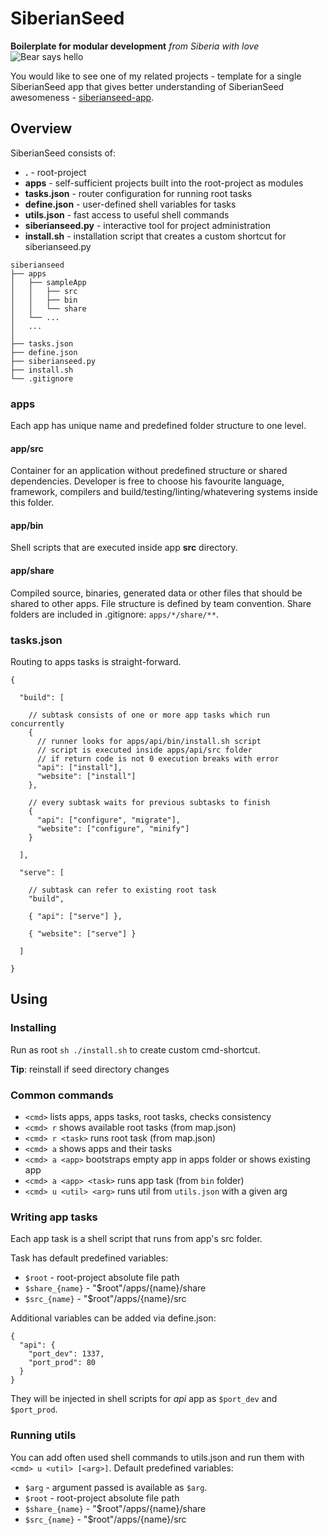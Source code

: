 SiberianSeed
============

**Boilerplate for modular development** *from Siberia with love* ![Bear says hello](https://dl.dropboxusercontent.com/u/45499397/bear_says_hello.jpg)

You would like to see one of my related projects - template for a single SiberianSeed app that gives better understanding of SiberianSeed awesomeness - [siberianseed-app](https://github.com/ilya-khaustov/siberianseed-app).

Overview
--------

SiberianSeed consists of:
  
  * **.** - root-project
  * **apps** - self-sufficient projects built into the root-project as modules
  * **tasks.json** - router configuration for running root tasks
  * **define.json** - user-defined shell variables for tasks
  * **utils.json** - fast access to useful shell commands
  * **siberianseed.py** - interactive tool for project administration
  * **install.sh** - installation script that creates a custom shortcut for siberianseed.py


```
siberianseed
├── apps
│   ├── sampleApp
│   │   ├── src
│   │   ├── bin
│   │   └── share
│   └── ...
│   ...
│
├── tasks.json
├── define.json
├── siberianseed.py
├── install.sh
└── .gitignore
```

### apps

Each app has unique name and predefined folder structure to one level.

#### app/src

Container for an application without predefined structure or shared dependencies. Developer is free to choose his favourite language, framework, compilers and build/testing/linting/whatevering systems inside this folder.

#### app/bin

Shell scripts that are executed inside app **src** directory.

#### app/share

Compiled source, binaries, generated data or other files that should be shared to other apps. File structure is defined by team convention. Share folders are included in .gitignore: `apps/*/share/**`.

### tasks.json

Routing to apps tasks is straight-forward.

```
{

  "build": [
  
    // subtask consists of one or more app tasks which run concurrently
    { 
      // runner looks for apps/api/bin/install.sh script
      // script is executed inside apps/api/src folder
      // if return code is not 0 execution breaks with error
      "api": ["install"],
      "website": ["install"]
    },
    
    // every subtask waits for previous subtasks to finish
    { 
      "api": ["configure", "migrate"],
      "website": ["configure", "minify"]
    }

  ],

  "serve": [

    // subtask can refer to existing root task
    "build",

    { "api": ["serve"] },

    { "website": ["serve"] }

  ]
  
}
```

Using
-----

### Installing

Run as root `sh ./install.sh` to create custom cmd-shortcut.

**Tip**: reinstall if seed directory changes

### Common commands

 * `<cmd>` lists apps, apps tasks, root tasks, checks consistency
 * `<cmd> r` shows available root tasks (from map.json)
 * `<cmd> r <task>` runs root task (from map.json)
 * `<cmd> a` shows apps and their tasks
 * `<cmd> a <app>` bootstraps empty app in apps folder or shows existing app
 * `<cmd> a <app> <task>` runs app task (from `bin` folder)
 * `<cmd> u <util> <arg>` runs util from `utils.json` with a given arg

### Writing app tasks

Each app task is a shell script that runs from app's src folder.

Task has default predefined variables:

 * `$root` - root-project absolute file path
 * `$share_{name}` - "$root"/apps/{name}/share
 * `$src_{name}` - "$root"/apps/{name}/src

Additional variables can be added via define.json:

```
{
  "api": {
    "port_dev": 1337,
    "port_prod": 80
  }
}
```

They will be injected in shell scripts for *api* app as `$port_dev` and `$port_prod`.

### Running utils

You can add often used shell commands to utils.json and run them with `<cmd> u <util> [<arg>]`.
Default predefined variables:

 * `$arg` - argument passed is available as `$arg`.
 * `$root` - root-project absolute file path
 * `$share_{name}` - "$root"/apps/{name}/share
 * `$src_{name}` - "$root"/apps/{name}/src
